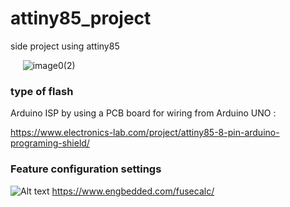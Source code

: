 # attiny85_project
side project using attiny85

&nbsp;&nbsp;&nbsp;&nbsp;&nbsp;![image0(2)](https://github.com/user-attachments/assets/0b378992-913f-4d18-89ac-ce3717af062c)


### type of flash
Arduino ISP by using a PCB board for wiring from Arduino UNO : 

https://www.electronics-lab.com/project/attiny85-8-pin-arduino-programing-shield/


### Feature configuration settings

![Alt text](image.png)
https://www.engbedded.com/fusecalc/

